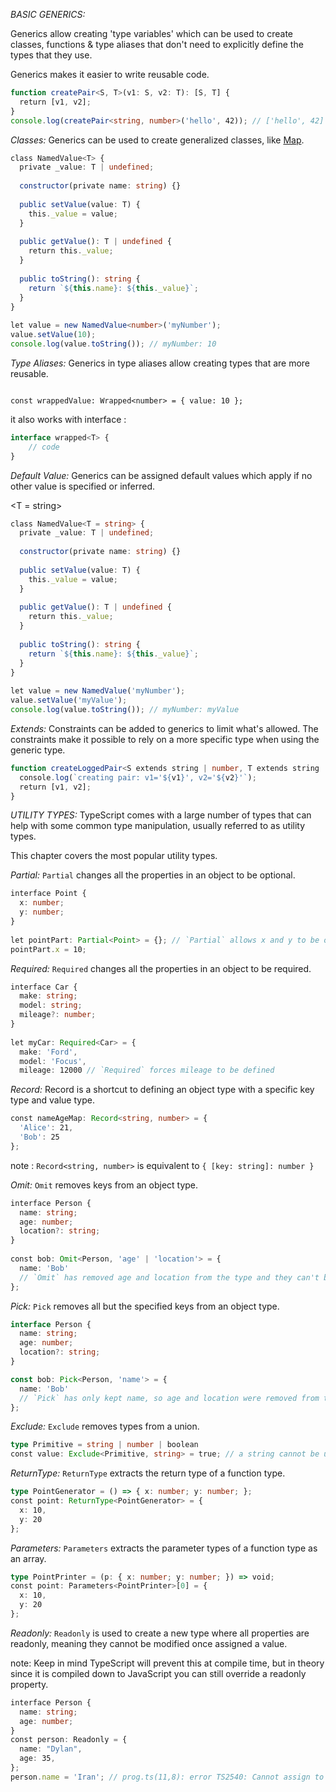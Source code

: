 
*BASIC GENERICS:*

Generics allow creating 'type variables' which can be used to create classes, functions & type aliases that don't need to explicitly define the types that they use.

Generics makes it easier to write reusable code.

```TypeScript
function createPair<S, T>(v1: S, v2: T): [S, T] {  
  return [v1, v2];  
}  
console.log(createPair<string, number>('hello', 42)); // ['hello', 42]
```

*Classes:*
Generics can be used to create generalized classes, like [Map](https://www.w3schools.com/js/js_maps.asp).

```TypeScript
class NamedValue<T> {  
  private _value: T | undefined;  
  
  constructor(private name: string) {}  
  
  public setValue(value: T) {  
    this._value = value;  
  }  
  
  public getValue(): T | undefined {  
    return this._value;  
  }  
  
  public toString(): string {  
    return `${this.name}: ${this._value}`;  
  }  
}  
  
let value = new NamedValue<number>('myNumber');  
value.setValue(10);  
console.log(value.toString()); // myNumber: 10
```

*Type Aliases:*
Generics in type aliases allow creating types that are more reusable.

```type Wrapped<T> = { value: T };

const wrappedValue: Wrapped<number> = { value: 10 };
```
it also works with interface : 
```TypeScript
interface wrapped<T> {
	// code
}
```

*Default Value:*
Generics can be assigned default values which apply if no other value is specified or inferred.

<T = string>

```TypeScript
class NamedValue<T = string> {  
  private _value: T | undefined;  
  
  constructor(private name: string) {}  
  
  public setValue(value: T) {  
    this._value = value;  
  }  
  
  public getValue(): T | undefined {  
    return this._value;  
  }  
  
  public toString(): string {  
    return `${this.name}: ${this._value}`;  
  }  
}  
  
let value = new NamedValue('myNumber');  
value.setValue('myValue');  
console.log(value.toString()); // myNumber: myValue
```

*Extends:*
Constraints can be added to generics to limit what's allowed. The constraints make it possible to rely on a more specific type when using the generic type.

```TypeScript
function createLoggedPair<S extends string | number, T extends string | number>(v1: S, v2: T): [S, T] {  
  console.log(`creating pair: v1='${v1}', v2='${v2}'`);  
  return [v1, v2];  
}
```


*UTILITY TYPES:*
TypeScript comes with a large number of types that can help with some common type manipulation, usually referred to as utility types.

This chapter covers the most popular utility types.

*Partial:*
`Partial` changes all the properties in an object to be optional.

```TypeScript
interface Point {  
  x: number;  
  y: number;  
}  
  
let pointPart: Partial<Point> = {}; // `Partial` allows x and y to be optional  
pointPart.x = 10;
```

*Required:*
`Required` changes all the properties in an object to be required.

```TypeScript
interface Car {  
  make: string;  
  model: string;  
  mileage?: number;  
}  
  
let myCar: Required<Car> = {  
  make: 'Ford',  
  model: 'Focus',  
  mileage: 12000 // `Required` forces mileage to be defined
```

*Record:*
Record is a shortcut to defining an object type with a specific key type and value type.

```TypeScript
const nameAgeMap: Record<string, number> = {  
  'Alice': 21,  
  'Bob': 25  
};
```

note :
`Record<string, number>` is equivalent to `{ [key: string]: number }`

*Omit:*
`Omit` removes keys from an object type.

```Typescript
interface Person {  
  name: string;  
  age: number;  
  location?: string;  
}  
  
const bob: Omit<Person, 'age' | 'location'> = {  
  name: 'Bob'  
  // `Omit` has removed age and location from the type and they can't be defined here  
};
```

*Pick:*
`Pick` removes all but the specified keys from an object type.

```TypeScript
interface Person {
  name: string;
  age: number;
  location?: string;
}

const bob: Pick<Person, 'name'> = {
  name: 'Bob'
  // `Pick` has only kept name, so age and location were removed from the type and they can't be defined here
};
```

*Exclude:*
`Exclude` removes types from a union.

```TypeScript
type Primitive = string | number | boolean  
const value: Exclude<Primitive, string> = true; // a string cannot be used here since Exclude removed it from the type.
```

*ReturnType:*
`ReturnType` extracts the return type of a function type.

```TypeScript
type PointGenerator = () => { x: number; y: number; };  
const point: ReturnType<PointGenerator> = {  
  x: 10,  
  y: 20  
};
```

*Parameters:*
`Parameters` extracts the parameter types of a function type as an array.

```TypeScript
type PointPrinter = (p: { x: number; y: number; }) => void;  
const point: Parameters<PointPrinter>[0] = {  
  x: 10,  
  y: 20  
};
```

*Readonly:*
`Readonly` is used to create a new type where all properties are readonly, meaning they cannot be modified once assigned a value.

note: Keep in mind TypeScript will prevent this at compile time, but in theory since it is compiled down to JavaScript you can still override a readonly property.

```TypeScript
interface Person {  
  name: string;  
  age: number;  
}  
const person: Readonly = {  
  name: "Dylan",  
  age: 35,  
};  
person.name = 'Iran'; // prog.ts(11,8): error TS2540: Cannot assign to 'name' because it is a read-only property.
```